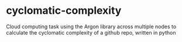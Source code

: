 # cyclomatic-complexity
Cloud computing task using the Argon library across multiple nodes to calculate the cyclomatic complexity of a github repo, written in python
